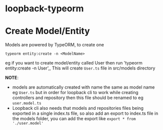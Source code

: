 # loopback-typeorm

# Create Model/Entity

Models are powered by TypeORM, to create one

`typeorm entity:create -n <ModelName>`

eg if you want to create model/entity called User then run 'typeorm entity:create -n User',, This will create `User.ts` file in src/models directory

**NOTE**:

- models are automatically created with name the same as model name eg `User.ts` but in order for loopback cli to work while creating controllers and repository then this file should be renamed to eg `user.model.ts`
- Loopback cli also needs that models and repositories files being exported in a single index.ts file, so also add an export to index.ts file in the models folder, you can add the export like `export * from './user.model'`
